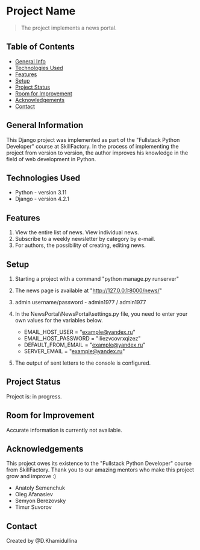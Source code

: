# Project Name
> The project implements a news portal.

## Table of Contents
* [General Info](#general-information)
* [Technologies Used](#technologies-used)
* [Features](#features)
* [Setup](#setup)
* [Project Status](#project-status)
* [Room for Improvement](#room-for-improvement)
* [Acknowledgements](#acknowledgements)
* [Contact](#contact)


## General Information
This Django project was implemented as part of the "Fullstack Python Developer" course at SkillFactory.
In the process of implementing the project from version to version, the author improves his knowledge in the field of web development in Python.


## Technologies Used
- Python - version 3.11
- Django - version 4.2.1


## Features
1. View the entire list of news. View individual news.
2. Subscribe to a weekly newsletter by category by e-mail.
3. For authors, the possibility of creating, editing news.




## Setup

1. Starting a project with a command "python manage.py runserver"

2. The news page is available at "http://127.0.0.1:8000/news/"

3. admin username/password - admin1977 / admin1977

4. In the NewsPortal\NewsPortal\settings.py file, you need to enter your own values ​​for the variables below.
   - EMAIL_HOST_USER = "example@yandex.ru"
   - EMAIL_HOST_PASSWORD = "iliezvcovrxqizez"
   - DEFAULT_FROM_EMAIL = "example@yandex.ru"
   - SERVER_EMAIL = "example@yandex.ru"

   
6. The output of sent letters to the console is configured.



## Project Status
Project is: in progress.


## Room for Improvement
Accurate information is currently not available.



## Acknowledgements
This project owes its existence to the "Fullstack Python Developer" course from SkillFactory.
Thank you to our amazing mentors who make this project grow and improve :)
- Anatoly Semenchuk
- Oleg Afanasiev
- Semyon Berezovsky
- Timur Suvorov


## Contact
Created by @D.Khamidullina
